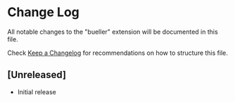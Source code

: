 # Change Log

All notable changes to the "bueller" extension will be documented in this file.

Check [Keep a Changelog](http://keepachangelog.com/) for recommendations on how to structure this file.

## [Unreleased]

- Initial release
